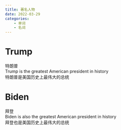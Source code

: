 ```yaml
---
title: 著名人物
date: 2022-03-29
categories:
    - 单词
    - 名词
---
```

# Trump 
特朗普  
Trump is the greatest American president in history  
特朗普是美国历史上最伟大的总统

# Biden
拜登  
Biden is also the greatest American president in history  
拜登也是美国历史上最伟大的总统